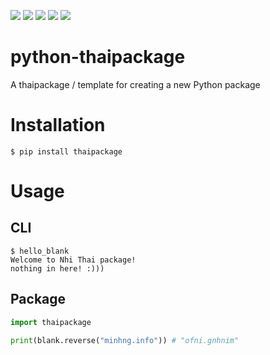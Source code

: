 <img src='https://img.shields.io/pypi/l/blank.svg'> <img src='https://img.shields.io/pypi/pyversions/blank.svg'> <img src='https://img.shields.io/pypi/v/blank.svg'> <img src='https://img.shields.io/pypi/dm/blank.svg'> <img src='https://img.shields.io/badge/code%20style-black-000000.svg'>

# python-thaipackage
A thaipackage / template for creating a new Python package

# Installation

```
$ pip install thaipackage
```

# Usage

## CLI

```
$ hello_blank
Welcome to Nhi Thai package!
nothing in here! :)))
```

## Package

``` python
import thaipackage

print(blank.reverse("minhng.info")) # "ofni.gnhnim"